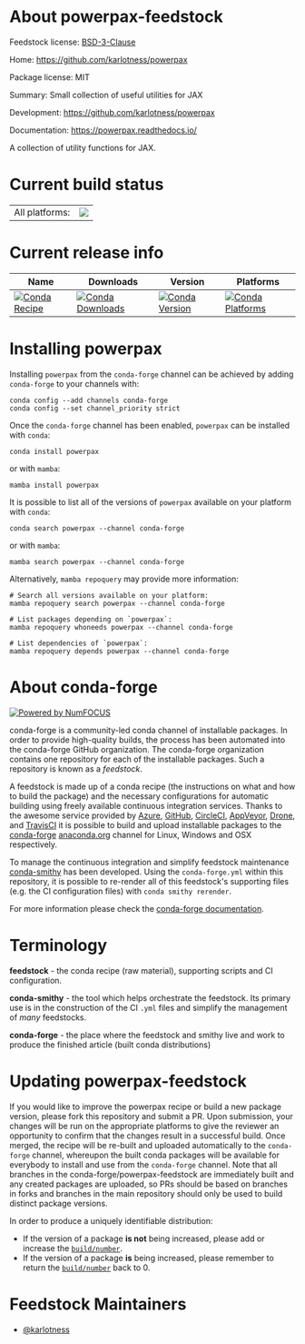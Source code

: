 About powerpax-feedstock
========================

Feedstock license: [BSD-3-Clause](https://github.com/conda-forge/powerpax-feedstock/blob/main/LICENSE.txt)

Home: https://github.com/karlotness/powerpax

Package license: MIT

Summary: Small collection of useful utilities for JAX

Development: https://github.com/karlotness/powerpax

Documentation: https://powerpax.readthedocs.io/

A collection of utility functions for JAX.

Current build status
====================


<table><tr><td>All platforms:</td>
    <td>
      <a href="https://dev.azure.com/conda-forge/feedstock-builds/_build/latest?definitionId=20332&branchName=main">
        <img src="https://dev.azure.com/conda-forge/feedstock-builds/_apis/build/status/powerpax-feedstock?branchName=main">
      </a>
    </td>
  </tr>
</table>

Current release info
====================

| Name | Downloads | Version | Platforms |
| --- | --- | --- | --- |
| [![Conda Recipe](https://img.shields.io/badge/recipe-powerpax-green.svg)](https://anaconda.org/conda-forge/powerpax) | [![Conda Downloads](https://img.shields.io/conda/dn/conda-forge/powerpax.svg)](https://anaconda.org/conda-forge/powerpax) | [![Conda Version](https://img.shields.io/conda/vn/conda-forge/powerpax.svg)](https://anaconda.org/conda-forge/powerpax) | [![Conda Platforms](https://img.shields.io/conda/pn/conda-forge/powerpax.svg)](https://anaconda.org/conda-forge/powerpax) |

Installing powerpax
===================

Installing `powerpax` from the `conda-forge` channel can be achieved by adding `conda-forge` to your channels with:

```
conda config --add channels conda-forge
conda config --set channel_priority strict
```

Once the `conda-forge` channel has been enabled, `powerpax` can be installed with `conda`:

```
conda install powerpax
```

or with `mamba`:

```
mamba install powerpax
```

It is possible to list all of the versions of `powerpax` available on your platform with `conda`:

```
conda search powerpax --channel conda-forge
```

or with `mamba`:

```
mamba search powerpax --channel conda-forge
```

Alternatively, `mamba repoquery` may provide more information:

```
# Search all versions available on your platform:
mamba repoquery search powerpax --channel conda-forge

# List packages depending on `powerpax`:
mamba repoquery whoneeds powerpax --channel conda-forge

# List dependencies of `powerpax`:
mamba repoquery depends powerpax --channel conda-forge
```


About conda-forge
=================

[![Powered by
NumFOCUS](https://img.shields.io/badge/powered%20by-NumFOCUS-orange.svg?style=flat&colorA=E1523D&colorB=007D8A)](https://numfocus.org)

conda-forge is a community-led conda channel of installable packages.
In order to provide high-quality builds, the process has been automated into the
conda-forge GitHub organization. The conda-forge organization contains one repository
for each of the installable packages. Such a repository is known as a *feedstock*.

A feedstock is made up of a conda recipe (the instructions on what and how to build
the package) and the necessary configurations for automatic building using freely
available continuous integration services. Thanks to the awesome service provided by
[Azure](https://azure.microsoft.com/en-us/services/devops/), [GitHub](https://github.com/),
[CircleCI](https://circleci.com/), [AppVeyor](https://www.appveyor.com/),
[Drone](https://cloud.drone.io/welcome), and [TravisCI](https://travis-ci.com/)
it is possible to build and upload installable packages to the
[conda-forge](https://anaconda.org/conda-forge) [anaconda.org](https://anaconda.org/)
channel for Linux, Windows and OSX respectively.

To manage the continuous integration and simplify feedstock maintenance
[conda-smithy](https://github.com/conda-forge/conda-smithy) has been developed.
Using the ``conda-forge.yml`` within this repository, it is possible to re-render all of
this feedstock's supporting files (e.g. the CI configuration files) with ``conda smithy rerender``.

For more information please check the [conda-forge documentation](https://conda-forge.org/docs/).

Terminology
===========

**feedstock** - the conda recipe (raw material), supporting scripts and CI configuration.

**conda-smithy** - the tool which helps orchestrate the feedstock.
                   Its primary use is in the construction of the CI ``.yml`` files
                   and simplify the management of *many* feedstocks.

**conda-forge** - the place where the feedstock and smithy live and work to
                  produce the finished article (built conda distributions)


Updating powerpax-feedstock
===========================

If you would like to improve the powerpax recipe or build a new
package version, please fork this repository and submit a PR. Upon submission,
your changes will be run on the appropriate platforms to give the reviewer an
opportunity to confirm that the changes result in a successful build. Once
merged, the recipe will be re-built and uploaded automatically to the
`conda-forge` channel, whereupon the built conda packages will be available for
everybody to install and use from the `conda-forge` channel.
Note that all branches in the conda-forge/powerpax-feedstock are
immediately built and any created packages are uploaded, so PRs should be based
on branches in forks and branches in the main repository should only be used to
build distinct package versions.

In order to produce a uniquely identifiable distribution:
 * If the version of a package **is not** being increased, please add or increase
   the [``build/number``](https://docs.conda.io/projects/conda-build/en/latest/resources/define-metadata.html#build-number-and-string).
 * If the version of a package **is** being increased, please remember to return
   the [``build/number``](https://docs.conda.io/projects/conda-build/en/latest/resources/define-metadata.html#build-number-and-string)
   back to 0.

Feedstock Maintainers
=====================

* [@karlotness](https://github.com/karlotness/)

